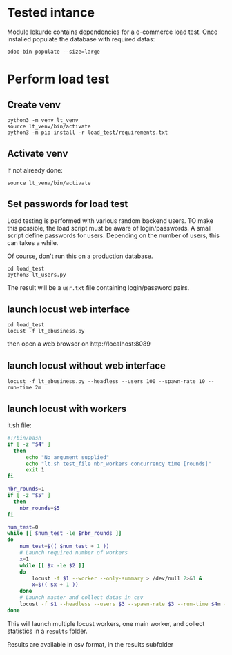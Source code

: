 # Tested intance

Module lekurde contains dependencies for a e-commerce load test.
Once installed populate the database with required datas:

```
odoo-bin populate --size=large
```

# Perform load test

## Create venv

```
python3 -m venv lt_venv
source lt_venv/bin/activate
python3 -m pip install -r load_test/requirements.txt
```

## Activate venv

If not already done:
```
source lt_venv/bin/activate
```

## Set passwords for load test

Load testing is performed with various random backend users. TO make this possible,
the load script must be aware of login/passwords. A small script define passwords for users.
Depending on the number of users, this can takes a while.

Of course, don't run this on a production database.

```
cd load_test
python3 lt_users.py
```
The result will be a `usr.txt` file containing login/password pairs.

## launch locust web interface

```
cd load_test
locust -f lt_ebusiness.py
```

then open a web browser on http://localhost:8089

## launch locust without web interface

```
locust -f lt_ebusiness.py --headless --users 100 --spawn-rate 10 --run-time 2m
```

## launch locust with workers


lt.sh file:
```bash
#!/bin/bash
if [ -z "$4" ]
  then
      echo "No argument supplied"
      echo "lt.sh test_file nbr_workers concurrency time [rounds]"
      exit 1
fi

nbr_rounds=1
if [ -z "$5" ]
  then
    nbr_rounds=$5
fi

num_test=0
while [[ $num_test -le $nbr_rounds ]]
do
    num_test=$(( $num_test + 1 ))
    # Launch required number of workers
    x=1
    while [[ $x -le $2 ]]
    do
        locust -f $1 --worker --only-summary > /dev/null 2>&1 &
        x=$(( $x + 1 ))
    done
    # Launch master and collect datas in csv
    locust -f $1 --headless --users $3 --spawn-rate $3 --run-time $4m --master --expect-workers=$2 --csv=results/$2-$3-$num_test
done
```

This will launch multiple locust workers, one main worker, and collect statistics in a `results` folder.

Results are available in csv format, in the results subfolder